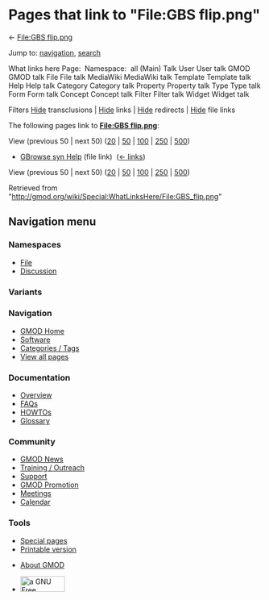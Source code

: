 <div id="mw-page-base" class="noprint">

</div>

<div id="mw-head-base" class="noprint">

</div>

<div id="content" class="mw-body" role="main">

<span id="top"></span>

<div id="mw-js-message" style="display:none;">

</div>



# <span dir="auto">Pages that link to "File:GBS flip.png"</span>

<div id="bodyContent">

<div id="contentSub">

← [File:GBS flip.png](/wiki/File:GBS_flip.png "File:GBS flip.png")

</div>

<div id="jump-to-nav" class="mw-jump">

Jump to: [navigation](#mw-navigation), [search](#p-search)

</div>

<div id="mw-content-text">

What links here Page:  Namespace:  all (Main) Talk User User talk GMOD
GMOD talk File File talk MediaWiki MediaWiki talk Template Template talk
Help Help talk Category Category talk Property Property talk Type Type
talk Form Form talk Concept Concept talk Filter Filter talk Widget
Widget talk

Filters
[Hide](/mediawiki/index.php?title=Special:WhatLinksHere/File:GBS_flip.png&hidetrans=1 "Special:WhatLinksHere/File:GBS flip.png")
transclusions \|
[Hide](/mediawiki/index.php?title=Special:WhatLinksHere/File:GBS_flip.png&hidelinks=1 "Special:WhatLinksHere/File:GBS flip.png")
links \|
[Hide](/mediawiki/index.php?title=Special:WhatLinksHere/File:GBS_flip.png&hideredirs=1 "Special:WhatLinksHere/File:GBS flip.png")
redirects \|
[Hide](/mediawiki/index.php?title=Special:WhatLinksHere/File:GBS_flip.png&hideimages=1 "Special:WhatLinksHere/File:GBS flip.png")
file links

The following pages link to **[File:GBS
flip.png](/wiki/File:GBS_flip.png "File:GBS flip.png")**:

View (previous 50 \| next 50)
([20](/mediawiki/index.php?title=Special:WhatLinksHere/File:GBS_flip.png&limit=20 "Special:WhatLinksHere/File:GBS flip.png")
\|
[50](/mediawiki/index.php?title=Special:WhatLinksHere/File:GBS_flip.png&limit=50 "Special:WhatLinksHere/File:GBS flip.png")
\|
[100](/mediawiki/index.php?title=Special:WhatLinksHere/File:GBS_flip.png&limit=100 "Special:WhatLinksHere/File:GBS flip.png")
\|
[250](/mediawiki/index.php?title=Special:WhatLinksHere/File:GBS_flip.png&limit=250 "Special:WhatLinksHere/File:GBS flip.png")
\|
[500](/mediawiki/index.php?title=Special:WhatLinksHere/File:GBS_flip.png&limit=500 "Special:WhatLinksHere/File:GBS flip.png"))

- [GBrowse syn Help](/wiki/GBrowse_syn_Help "GBrowse syn Help") (file
  link) ‎ <span class="mw-whatlinkshere-tools">([←
  links](/mediawiki/index.php?title=Special:WhatLinksHere&target=GBrowse+syn+Help "Special:WhatLinksHere"))</span>

View (previous 50 \| next 50)
([20](/mediawiki/index.php?title=Special:WhatLinksHere/File:GBS_flip.png&limit=20 "Special:WhatLinksHere/File:GBS flip.png")
\|
[50](/mediawiki/index.php?title=Special:WhatLinksHere/File:GBS_flip.png&limit=50 "Special:WhatLinksHere/File:GBS flip.png")
\|
[100](/mediawiki/index.php?title=Special:WhatLinksHere/File:GBS_flip.png&limit=100 "Special:WhatLinksHere/File:GBS flip.png")
\|
[250](/mediawiki/index.php?title=Special:WhatLinksHere/File:GBS_flip.png&limit=250 "Special:WhatLinksHere/File:GBS flip.png")
\|
[500](/mediawiki/index.php?title=Special:WhatLinksHere/File:GBS_flip.png&limit=500 "Special:WhatLinksHere/File:GBS flip.png"))

</div>

<div class="printfooter">

Retrieved from
"<http://gmod.org/wiki/Special:WhatLinksHere/File:GBS_flip.png>"

</div>

<div id="catlinks" class="catlinks catlinks-allhidden">

</div>

<div class="visualClear">

</div>

</div>

</div>

<div id="mw-navigation">

## Navigation menu

<div id="mw-head">



<div id="left-navigation">

<div id="p-namespaces" class="vectorTabs" role="navigation"
aria-labelledby="p-namespaces-label">

### Namespaces

- <span id="ca-nstab-image"><a href="/wiki/File:GBS_flip.png" accesskey="c"
  title="View the file page [c]">File</a></span>
- <span id="ca-talk"><a
  href="/mediawiki/index.php?title=File_talk:GBS_flip.png&amp;action=edit&amp;redlink=1"
  accesskey="t"
  title="Discussion about the content page [t]">Discussion</a></span>

</div>

<div id="p-variants" class="vectorMenu emptyPortlet" role="navigation"
aria-labelledby="p-variants-label">

### 

### Variants[](#)

<div class="menu">

</div>

</div>

</div>

<div id="right-navigation">





</div>



</div>

</div>

</div>

<div id="mw-panel">

<div id="p-logo" role="banner">

<a href="/wiki/Main_Page"
style="background-image: url(http://gmod.org/images/GMOD-cogs.png);"
title="Visit the main page"></a>

</div>

<div id="p-Navigation" class="portal" role="navigation"
aria-labelledby="p-Navigation-label">

### Navigation

<div class="body">

- <span id="n-GMOD-Home">[GMOD Home](/wiki/Main_Page)</span>
- <span id="n-Software">[Software](/wiki/GMOD_Components)</span>
- <span id="n-Categories-.2F-Tags">[Categories /
  Tags](/wiki/Categories)</span>
- <span id="n-View-all-pages">[View all
  pages](/wiki/Special:AllPages)</span>

</div>

</div>

<div id="p-Documentation" class="portal" role="navigation"
aria-labelledby="p-Documentation-label">

### Documentation

<div class="body">

- <span id="n-Overview">[Overview](/wiki/Overview)</span>
- <span id="n-FAQs">[FAQs](/wiki/Category:FAQ)</span>
- <span id="n-HOWTOs">[HOWTOs](/wiki/Category:HOWTO)</span>
- <span id="n-Glossary">[Glossary](/wiki/Glossary)</span>

</div>

</div>

<div id="p-Community" class="portal" role="navigation"
aria-labelledby="p-Community-label">

### Community

<div class="body">

- <span id="n-GMOD-News">[GMOD News](/wiki/GMOD_News)</span>
- <span id="n-Training-.2F-Outreach">[Training /
  Outreach](/wiki/Training_and_Outreach)</span>
- <span id="n-Support">[Support](/wiki/Support)</span>
- <span id="n-GMOD-Promotion">[GMOD
  Promotion](/wiki/GMOD_Promotion)</span>
- <span id="n-Meetings">[Meetings](/wiki/Meetings)</span>
- <span id="n-Calendar">[Calendar](/wiki/Calendar)</span>

</div>

</div>

<div id="p-tb" class="portal" role="navigation"
aria-labelledby="p-tb-label">

### Tools

<div class="body">

- <span id="t-specialpages"><a href="/wiki/Special:SpecialPages" accesskey="q"
  title="A list of all special pages [q]">Special pages</a></span>
- <span id="t-print"><a
  href="/mediawiki/index.php?title=Special:WhatLinksHere/File:GBS_flip.png&amp;printable=yes"
  rel="alternate" accesskey="p"
  title="Printable version of this page [p]">Printable version</a></span>

</div>

</div>

</div>

</div>

<div id="footer" role="contentinfo">

- <span id="footer-places-about">[About
  GMOD](/wiki/GMOD:About "GMOD:About")</span>

<!-- -->

- <span id="footer-copyrightico">[<img src="http://www.gnu.org/graphics/gfdl-logo-small.png" width="88"
  height="31" alt="a GNU Free Documentation License" />](http://www.gnu.org/licenses/fdl-1.3.html)</span>




</div>
